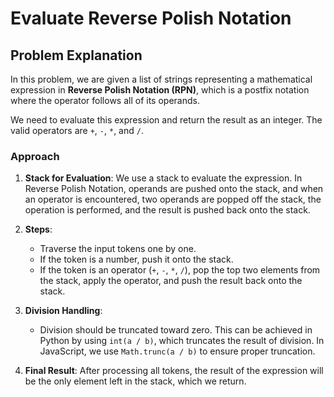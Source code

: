 # Evaluate Reverse Polish Notation

## Problem Explanation

In this problem, we are given a list of strings representing a mathematical expression in **Reverse Polish Notation (RPN)**, which is a postfix notation where the operator follows all of its operands.

We need to evaluate this expression and return the result as an integer. The valid operators are `+`, `-`, `*`, and `/`. 

### Approach

1. **Stack for Evaluation**:
   We use a stack to evaluate the expression. In Reverse Polish Notation, operands are pushed onto the stack, and when an operator is encountered, two operands are popped off the stack, the operation is performed, and the result is pushed back onto the stack.

2. **Steps**:
   - Traverse the input tokens one by one.
   - If the token is a number, push it onto the stack.
   - If the token is an operator (`+`, `-`, `*`, `/`), pop the top two elements from the stack, apply the operator, and push the result back onto the stack.

3. **Division Handling**:
   - Division should be truncated toward zero. This can be achieved in Python by using `int(a / b)`, which truncates the result of division. In JavaScript, we use `Math.trunc(a / b)` to ensure proper truncation.

4. **Final Result**:
   After processing all tokens, the result of the expression will be the only element left in the stack, which we return.
